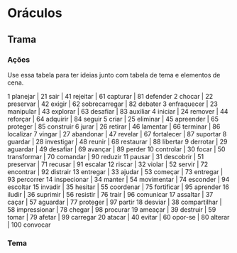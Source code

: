﻿# Oráculos

## Trama

### Ações

Use essa tabela para ter ideias junto com  tabela de tema e elementos de cena.


1 planejar | 21 sair | 41 rejeitar | 61 capturar | 81 defender
2 chocar | 22 preservar | 42 exigir | 62 sobrecarregar | 82 debater
3 enfraquecer | 23 manipular | 43 explorar | 63 desafiar | 83 auxiliar
4 iniciar | 24 remover | 44 reforçar | 64 adquirir | 84 seguir
5 criar | 25 eliminar | 45 apreender | 65 proteger | 85 construir
6 jurar | 26 retirar | 46 lamentar | 66 terminar | 86 localizar
7 vingar | 27 abandonar | 47 revelar | 67 fortalecer | 87 suportar
8 guardar | 28 investigar | 48 reunir | 68 restaurar | 88 libertar
9 derrotar | 29 aguardar | 49 desafiar | 69 avançar | 89 perder
10 controlar | 30 focar | 50 transformar | 70 comandar | 90 reduzir
11 pausar | 31 descobrir | 51 preservar | 71 recusar | 91 escalar
12 riscar | 32 violar | 52 servir | 72 encontrar | 92 distrair
13 entregar | 33 ajudar | 53 começar | 73 entregar | 93 percorrer
14 inspecionar | 34 manter | 54 movimentar | 74 esconder | 94 escoltar
15 invadir | 35 hesitar | 55 coordenar | 75 fortificar | 95 aprender
16 iludir | 36 suprimir | 56 resistir | 76 trair | 96 comunicar
17 assaltar | 37 caçar | 57 aguardar | 77 proteger | 97 partir
18 desviar | 38 compartilhar |  58 impressionar | 78 chegar | 98 procurar
19 ameaçar | 39 destruir | 59 tomar | 79 afetar | 99 carregar
20 atacar | 40 evitar | 60 opor-se | 80 alterar | 100 convocar

### Tema

